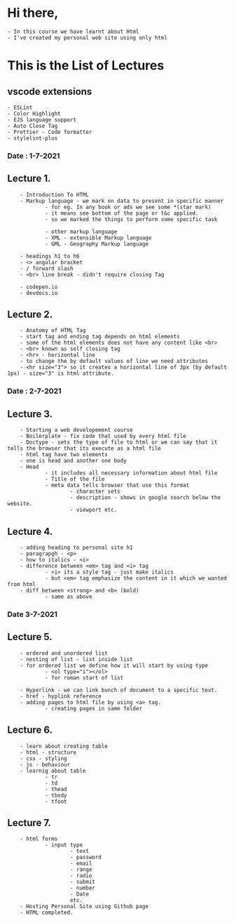 # Hi there,
    - In this course we have learnt about Html 
    - I've created my personal web site using only html 


# This is the List of Lectures 

## vscode extensions
    - ESLint
    - Color Highlight
    - EJS language support
    - Auto Close Tag
    - Prettier - Code formatter
    - stylelint-plus

### Date : 1-7-2021
## Lecture 1. 
        - Introduction To HTML
        - Markup language - we mark on data to present in specific manner
                - for eg. In any book or ads we see some *(star mark) 
                - it means see bottom of the page or t&c applied.
                - so we marked the things to perform some specific task

                - other markup language
                - XML - extensible Markup language
                - GML - Geography Markup language 

        - headings h1 to h6
        - <> angular bracket
        - / forward slash
        - <br> line break - didn't require closing Tag

        - codepen.io
        - devdocs.io


## Lecture 2. 
        - Anatomy of HTML Tag
        - start tag and ending tag depends on html elements
        - some of the html elements does not have any content like <br>
        - <br> known as self closing tag
        - <hr> - horizontal line
        - to change the by default values of line we need attributes
        - <hr size="3"> so it creates a horizontal line of 3px (by default 1px) - size="3" is html attribute.

### Date : 2-7-2021

## Lecture 3.
        - Starting a web developement course
        - Boilerplate - fix code that used by every html file
        - Doctype - sets the type of file to html or we can say that it tells the browser that its execute as a html file
        - html tag have two elements
        - one is head and another one body
        - Head
                - it includes all necessary information about html file
                - Title of the file
                - meta data tells browser that use this format
                        - character sets
                        - description - shows in google search below the website.
                        - viewport etc.


## Lecture 4. 
        - adding heading to personal site h1
        - paragrapgh - <p>
        - how to italics - <i>
        - difference between <em> tag and <i> tag
                - <i> its a style tag - just make italics
                - but <em> tag emphasize the content in it which we wanted from html
        - diff between <strong> and <b> (bold)
                - same as above


### Date 3-7-2021

## Lecture 5.
        - ordered and unordered list
        - nesting of list - list inside list
        - for ordered list we define how it will start by using type
                - <ol type="i"></ol> 
                - for roman start of list

        - Hyperlink - we can link bunch of document to a specific text.    
        - href - hyplink reference
        - adding pages to html file by using <a> tag.
                - creating pages in same folder
               

## Lecture 6. 
        - learn about creating table
        - html - structure
        - css - styling
        - js - behaviour
        - learnig about table
                - tr
                - td
                - thead
                - tbody
                - tfoot

## Lecture 7. 
        - html forms
                - input type 
                        - text
                        - password
                        - email
                        - range
                        - radio
                        - submit
                        - number
                        - Date
                        etc.
        - Hosting Personal Site using Github page
        - HTML completed.
